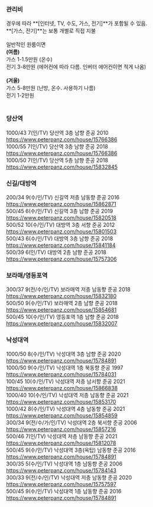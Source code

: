 ### 관리비   
경우에 따라 **[인터넷, TV, 수도, 가스, 전기]**가 포함될 수 있음.   
**[가스, 전기]**는 보통 개별로 직접 지불   
<br/>
일반적인 원룸이면   
**(여름)**   
가스 1-1.5만원 (온수)   
전기 3-8만원 (에어컨에 따라 다름. 인버터 에어컨이면 적게 나옴)   
<br/>
**(겨울)**   
가스 5-8만원 (난방, 온수. 사용하기 나름)   
전기 1-2만원   
<br/>

### 당산역   
1000/43     7(인/TV)          당산역     3층     남향     준공 2010     https://www.peterpanz.com/house/15766386   
1000/55     7(인/TV)          당산역     3층     남향     준공 2018     https://www.peterpanz.com/house/15766386   
1000/50     7(인/TV)          당산역     5층     남향     준공 2018     https://www.peterpanz.com/house/15832845   
   
   
### 신길/대방역   
200/34     9(수/인/TV)     신길역     저층     남동향     준공 2016     https://www.peterpanz.com/house/15862871   
500/45     6(수/인/TV)     신길역     3층     남향     준공 2019     https://www.peterpanz.com/house/15820518   
500/52     10(수/인/TV)     대방역     3층     서향     준공 2012     https://www.peterpanz.com/house/15801503   
500/43     6(수/인/TV)     대방역     3층     남향     준공 2018     https://www.peterpanz.com/house/15841184   
500/39     6(인/TV)          대방역     2층     남향     준공 2018     https://www.peterpanz.com/house/15757306   
   
   
### 보라매/영등포역   
300/37     9(전/수/인/TV)     보라매역     저층     남동향     준공 2018     https://www.peterpanz.com/house/15832180   
500/50     9(수/인/TV)     보라매역     2층     남향     준공 2018     https://www.peterpanz.com/house/15854681   
500/45     10(수/인/TV)     영등포역     1층     남향     준공 2018     https://www.peterpanz.com/house/15832007   
   
   
### 낙성대역   
1000/50     8(수/인/TV)     낙성대역     3층     남향     준공 2020     https://www.peterpanz.com/house/15784891   
1000/50     9(수/인/TV)     낙성대역     1층     북동향     준공 1997     https://www.peterpanz.com/house/15784031   
100/45     10(수/인/TV)     낙성대역     저층     남서향     준공 2021     https://www.peterpanz.com/house/15866838   
1000/40     10(수/인/TV)     낙성대역     저층     남동향     준공 2021     https://www.peterpanz.com/house/15853170   
1000/42     8(수/인/TV)     낙성대역     4층     남동향     준공 2021     https://www.peterpanz.com/house/15854859   
300/34     9(전/수/가/인/TV)     낙성대역     2층     북서향     준공 2006     https://www.peterpanz.com/house/15857216   
500/46     7(인/TV)          낙성대역     저층     남동향     준공 2021     https://www.peterpanz.com/house/15812078   
500/45     9(수/인/TV)     낙성대역     3층(옥탑)     남동향     준공 2016     https://www.peterpanz.com/house/15784891   
300/35     5(수/인/TV)     낙성대역     1층     남동향     준공 2006     https://www.peterpanz.com/house/15784143   
300/33     9(전/수/인/TV)     낙성대역     저층     남동향     준공 2020     https://www.peterpanz.com/house/15757597   
500/45     9(수/인/TV)     낙성대역     1층     남동향     준공 2016     https://www.peterpanz.com/house/15784891   
